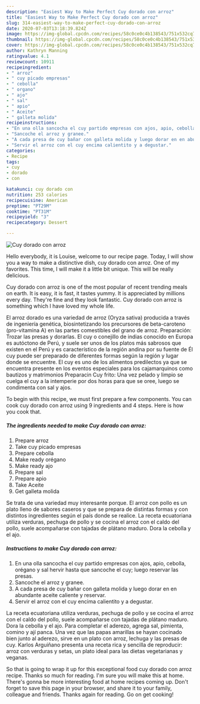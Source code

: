 ```yaml
---
description: "Easiest Way to Make Perfect Cuy dorado con arroz"
title: "Easiest Way to Make Perfect Cuy dorado con arroz"
slug: 314-easiest-way-to-make-perfect-cuy-dorado-con-arroz
date: 2020-07-03T13:18:39.824Z
image: https://img-global.cpcdn.com/recipes/58c0ce0c4b138543/751x532cq70/cuy-dorado-con-arroz-foto-principal.jpg
thumbnail: https://img-global.cpcdn.com/recipes/58c0ce0c4b138543/751x532cq70/cuy-dorado-con-arroz-foto-principal.jpg
cover: https://img-global.cpcdn.com/recipes/58c0ce0c4b138543/751x532cq70/cuy-dorado-con-arroz-foto-principal.jpg
author: Kathryn Manning
ratingvalue: 4.1
reviewcount: 10911
recipeingredient:
- " arroz"
- " cuy picado empresas"
- " cebolla"
- " organo"
- " ajo"
- " sal"
- " apio"
- " Aceite"
- " galleta molida"
recipeinstructions:
- "En una olla sancocha el cuy partido empresas con ajos, apio, cebolla, orégano y sal hervir hasta que sancoche el cuy; luego reservar las presas."
- "Sancoche el arroz y granee."
- "A cada presa de cuy bañar con galleta molida y luego dorar en en abundante aceite caliente y reservar."
- "Servir el arroz con el cuy encima calientito y a degustar."
categories:
- Recipe
tags:
- cuy
- dorado
- con

katakunci: cuy dorado con 
nutrition: 253 calories
recipecuisine: American
preptime: "PT29M"
cooktime: "PT31M"
recipeyield: "3"
recipecategory: Dessert

---
```



![Cuy dorado con arroz](https://img-global.cpcdn.com/recipes/58c0ce0c4b138543/751x532cq70/cuy-dorado-con-arroz-foto-principal.jpg)

Hello everybody, it is Louise, welcome to our recipe page. Today, I will show you a way to make a distinctive dish, cuy dorado con arroz. One of my favorites. This time, I will make it a little bit unique. This will be really delicious.

Cuy dorado con arroz is one of the most popular of recent trending meals on earth. It is easy, it is fast, it tastes yummy. It is appreciated by millions every day. They're fine and they look fantastic. Cuy dorado con arroz is something which I have loved my whole life.

El arroz dorado es una variedad de arroz (Oryza sativa) producida a través de ingeniería genética, biosintetizando los precursores de beta-caroteno (pro-vitamina A) en las partes comestibles del grano de arroz. Preparación: Trozar las presas y dorarlas. El cuy o conejillo de indias conocido en Europa es autóctono de Perú, y suele ser unos de los platos más sabrosos que existen en el Perú y es característico de la región andina por su fuente de Él cuy puede ser preparado de diferentes formas según la región y lugar donde se encuentre. El cuy es uno de los alimentos predilectos ya que se encuentra presente en los eventos especiales para los cajamarquinos como bautizos y matrimonios Preparacin Cuy frito: Una vez pelado y limpio se cuelga el cuy a la intemperie por dos horas para que se oree, luego se condimenta con sal y ajos.


To begin with this recipe, we must first prepare a few components. You can cook cuy dorado con arroz using 9 ingredients and 4 steps. Here is how you cook that.

<!--inarticleads1-->

##### The ingredients needed to make Cuy dorado con arroz:

1. Prepare  arroz
1. Take  cuy picado empresas
1. Prepare  cebolla
1. Make ready  orégano
1. Make ready  ajo
1. Prepare  sal
1. Prepare  apio
1. Take  Aceite
1. Get  galleta molida


Se trata de una variedad muy interesante porque. El arroz con pollo es un plato lleno de sabores caseros y que se prepara de distintas formas y con distintos ingredientes según el país donde se realice. La receta ecuatoriana utiliza verduras, pechuga de pollo y se cocina el arroz con el caldo del pollo, suele acompañarse con tajadas de plátano maduro. Dora la cebolla y el ajo. 

<!--inarticleads2-->

##### Instructions to make Cuy dorado con arroz:

1. En una olla sancocha el cuy partido empresas con ajos, apio, cebolla, orégano y sal hervir hasta que sancoche el cuy; luego reservar las presas.
1. Sancoche el arroz y granee.
1. A cada presa de cuy bañar con galleta molida y luego dorar en en abundante aceite caliente y reservar.
1. Servir el arroz con el cuy encima calientito y a degustar.


La receta ecuatoriana utiliza verduras, pechuga de pollo y se cocina el arroz con el caldo del pollo, suele acompañarse con tajadas de plátano maduro. Dora la cebolla y el ajo. Para completar el aderezo, agrega sal, pimienta, comino y ají panca. Una vez que las papas amarillas se hayan cocinado bien junto al aderezo, sirve en un plato con arroz, lechuga y las presas de cuy. Karlos Arguiñano presenta una receta rica y sencilla de reproducir: arroz con verduras y setas, un plato ideal para las dietas vegetarianas y veganas. 

So that is going to wrap it up for this exceptional food cuy dorado con arroz recipe. Thanks so much for reading. I'm sure you will make this at home. There's gonna be more interesting food at home recipes coming up. Don't forget to save this page in your browser, and share it to your family, colleague and friends. Thanks again for reading. Go on get cooking!
